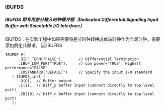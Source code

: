 ### IBUFDS
##### IBUFDS 即专用差分输入时钟缓冲器（Dedicated Differential Signaling Input Buffer with Selectable I/O Interface）

IBUFDS：在实验工程中如果需要将差分时钟转换成单端时钟作为全局时钟，需要添加例化此原语。
![IBUFDS](https://img-blog.csdnimg.cn/9641a616369d48e09a2b8e7da19bce1f.png?x-oss-process=image/watermark,type_d3F5LXplbmhlaQ,shadow_50,text_Q1NETiBATGluZXN0LTU=,size_20,color_FFFFFF,t_70,g_se,x_16)

```
IBUFDS #(
      .DIFF_TERM("FALSE"),       // Differential Termination
      .IBUF_LOW_PWR("TRUE"),     // Low power="TRUE", Highest performance="FALSE" 
      .IOSTANDARD("DEFAULT")     // Specify the input I/O standard
   ) IBUFDS_inst (
      .O(O),  // Buffer output
      .I(I),  // Diff_p buffer input (connect directly to top-level port)
      .IB(IB) // Diff_n buffer input (connect directly to top-level port)
   );
```
